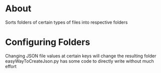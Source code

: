 # About 
  Sorts folders of certain types of files into respective folders 

# Configuring Folders
  Changing JSON file values at certain keys will change the resulting folder 
  easyWayToCreateJson.py has some code to directly write without much effort
  

